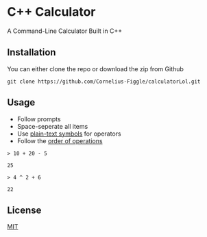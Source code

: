 
# C++ Calculator

A Command-Line Calculator Built in C++

## Installation

You can either clone the repo or download the zip from Github

```shell
git clone https://github.com/Cornelius-Figgle/calculatorLol.git
```

## Usage

- Follow prompts
- Space-seperate all items
- Use [plain-text symbols](https://www.purplemath.com/modules/mathtext.htm) for operators
- Follow the [order of operations](https://en.wikipedia.org/wiki/Order_of_operations)

```shell
> 10 + 20 - 5

25

> 4 ^ 2 + 6

22
```

## License

[MIT](https://choosealicense.com/licenses/mit/)

